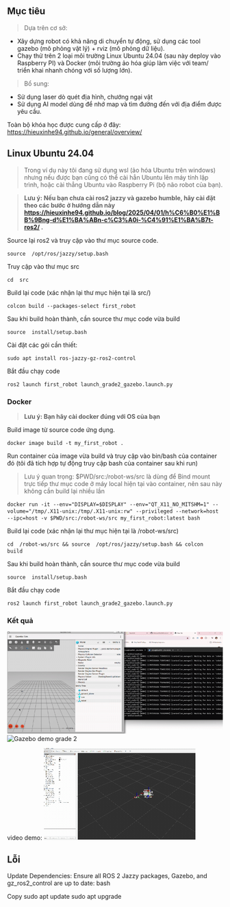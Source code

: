 ## Mục tiêu
> Dựa trên cơ sở:
- Xây dựng robot có khả năng di chuyển tự động, sử dụng các tool gazebo (mô phỏng vật lý) + rviz (mô phỏng dữ liệu).
- Chạy thử trên 2 loại môi trường Linux Ubuntu 24.04  (sau này deploy vào Raspberry PI) và Docker (môi trường ảo hóa giúp làm việc với team/ triển khai nhanh chóng với số lượng lớn).
> Bổ sung:
- Sử dụng laser dò quét địa hình, chướng ngại vật
- Sử dụng AI model dùng để nhớ map và tìm đường đến với địa điểm được yêu cầu.

Toàn bộ khóa học được cung cấp ở đây: https://hieuxinhe94.github.io/general/overview/ 

## Linux Ubuntu 24.04
> Trong ví dụ này tôi đang sử dụng wsl (ảo hóa Ubuntu trên windows) nhưng nếu được bạn cũng có thể cài hẳn Ubuntu lên máy tính lập trình, hoặc cài thẳng Ubuntu vào Raspberry Pi (bộ não robot của bạn). 

> **Lưu ý: Nếu bạn chưa cài ros2 jazzy và gazebo humble, hãy cài đặt theo các bước ở hướng dẫn này https://hieuxinhe94.github.io/blog/2025/04/01/h%C6%B0%E1%BB%9Bng-d%E1%BA%ABn-c%C3%A0i-%C4%91%E1%BA%B7t-ros2/  .** 

Source lại ros2 và truy cập vào thư mục source code. 

    source  /opt/ros/jazzy/setup.bash
Truy cập vào thư mục src 

    cd  src
Build lại code (xác nhận lại thư mục hiện tại là src/)

    colcon build --packages-select first_robot
Sau khi build hoàn thành, cần source thư mục code vừa build

    source  install/setup.bash
Cài đặt các gói cần thiết:
    
    sudo apt install ros-jazzy-gz-ros2-control


Bắt đầu chạy code

    ros2 launch first_robot launch_grade2_gazebo.launch.py


### Docker

> **Lưu ý: Bạn hãy cài docker đúng với OS của bạn** 

Build image từ source code ứng dụng. 

    docker image build -t my_first_robot .
Run container của image vừa build và truy cập vào bin/bash của container đó (tôi đã tích hợp tự động truy cập bash của container sau khi run) 
> Lưu ý quan trọng: $PWD/src:/robot-ws/src là dùng để Bind mount trực tiếp thư mục code ở máy local hiện tại vào container, nên sau này không cần build lại nhiều lần

    docker run -it --env="DISPLAY=$DISPLAY" --env="QT_X11_NO_MITSHM=1" --volume="/tmp/.X11-unix:/tmp/.X11-unix:rw" --privileged --network=host --ipc=host -v $PWD/src:/robot-ws/src my_first_robot:latest bash
Build lại code (xác nhận lại thư mục hiện tại là /robot-ws/src)

    cd  /robot-ws/src && source  /opt/ros/jazzy/setup.bash && colcon  build
Sau khi build hoàn thành, cần source thư mục code vừa build

    source  install/setup.bash

Bắt đầu chạy code

    ros2 launch first_robot launch_grade2_gazebo.launch.py

### Kết quả
![Gazebo demo grade 1](https://github.com/hieuxinhe94/ros2-learning/blob/main/docs/first_robot_two_wheel_gazebo_rviz.gif?raw=true)
![Gazebo demo grade 2](https://github.com/hieuxinhe94/ros2-learning/blob/main/docs/grade2_ML_robot_running_1.gif?raw=true)


video demo:
![Rviz](https://github.com/hieuxinhe94/ros2-learning/blob/main/docs/simple_robot_running_2.gif?raw=true)


## Lỗi 

Update Dependencies:
Ensure all ROS 2 Jazzy packages, Gazebo, and gz_ros2_control are up to date:
bash

Copy
sudo apt update
sudo apt upgrade
